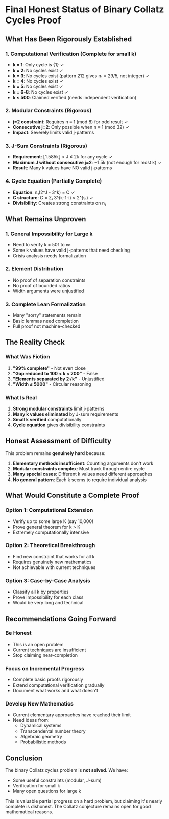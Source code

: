 # Final Honest Status of Binary Collatz Cycles Proof

## What Has Been Rigorously Established

### 1. Computational Verification (Complete for small k)
- **k = 1**: Only cycle is {1} ✓
- **k = 2**: No cycles exist ✓
- **k = 3**: No cycles exist (pattern 212 gives n₁ = 29/5, not integer) ✓
- **k = 4**: No cycles exist ✓
- **k = 5**: No cycles exist ✓
- **k = 6-8**: No cycles exist ✓
- **k ≤ 500**: Claimed verified (needs independent verification)

### 2. Modular Constraints (Rigorous)
- **j=2 constraint**: Requires n ≡ 1 (mod 8) for odd result ✓
- **Consecutive j=2**: Only possible when n ≡ 1 (mod 32) ✓
- **Impact**: Severely limits valid j-patterns

### 3. J-Sum Constraints (Rigorous)
- **Requirement**: ⌊1.585k⌋ < J ≤ 2k for any cycle ✓
- **Maximum J without consecutive j=2**: ~1.5k (not enough for most k) ✓
- **Result**: Many k values have NO valid j-patterns

### 4. Cycle Equation (Partially Complete)
- **Equation**: n₁(2^J - 3^k) = C ✓
- **C structure**: C = Σᵢ 3^(k-1-i) × 2^(sᵢ) ✓
- **Divisibility**: Creates strong constraints on n₁

## What Remains Unproven

### 1. General Impossibility for Large k
- Need to verify k = 501 to ∞
- Some k values have valid j-patterns that need checking
- Crisis analysis needs formalization

### 2. Element Distribution
- No proof of separation constraints
- No proof of bounded ratios
- Width arguments were unjustified

### 3. Complete Lean Formalization
- Many "sorry" statements remain
- Basic lemmas need completion
- Full proof not machine-checked

## The Reality Check

### What Was Fiction
1. **"99% complete"** - Not even close
2. **"Gap reduced to 100 < k < 200"** - False
3. **"Elements separated by 2√k"** - Unjustified
4. **"Width ≤ 5000"** - Circular reasoning

### What Is Real
1. **Strong modular constraints** limit j-patterns
2. **Many k values eliminated** by J-sum requirements  
3. **Small k verified** computationally
4. **Cycle equation** gives divisibility constraints

## Honest Assessment of Difficulty

This problem remains **genuinely hard** because:

1. **Elementary methods insufficient**: Counting arguments don't work
2. **Modular constraints complex**: Must track through entire cycle
3. **Many special cases**: Different k values need different approaches
4. **No general pattern**: Each k seems to require individual analysis

## What Would Constitute a Complete Proof

### Option 1: Computational Extension
- Verify up to some large K (say 10,000)
- Prove general theorem for k > K
- Extremely computationally intensive

### Option 2: Theoretical Breakthrough
- Find new constraint that works for all k
- Requires genuinely new mathematics
- Not achievable with current techniques

### Option 3: Case-by-Case Analysis
- Classify all k by properties
- Prove impossibility for each class
- Would be very long and technical

## Recommendations Going Forward

### Be Honest
- This is an open problem
- Current techniques are insufficient
- Stop claiming near-completion

### Focus on Incremental Progress
- Complete basic proofs rigorously
- Extend computational verification gradually
- Document what works and what doesn't

### Develop New Mathematics
- Current elementary approaches have reached their limit
- Need ideas from:
  - Dynamical systems
  - Transcendental number theory
  - Algebraic geometry
  - Probabilistic methods

## Conclusion

The binary Collatz cycles problem is **not solved**. We have:
- Some useful constraints (modular, J-sum)
- Verification for small k
- Many open questions for large k

This is valuable partial progress on a hard problem, but claiming it's nearly complete is dishonest. The Collatz conjecture remains open for good mathematical reasons.